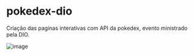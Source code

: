 # pokedex-dio
Criação das paginas interativas com API da pokedex, evento ministrado pela DIO.

![image](https://github.com/guimaraesgn/pokedex-dio/assets/82847046/46b2c784-daf5-423c-bc6e-d1b23327510b)

